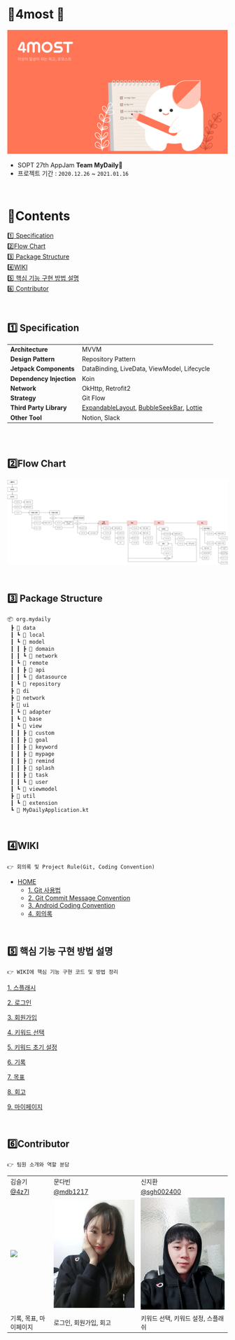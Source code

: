 # ​🧡​4most 🧡

![img](/wiki/app_description.png)


- SOPT 27th AppJam **Team MyDaily**​:seedling:
- 프로젝트 기간 : `2020.12.26` ~ `2021.01.16`


<br>

# :green_book:​Contents

[:one:​ Specification](#one-specification)<br>
[:two:​ Flow Chart](#two-flow-chart)<br>
[:three:​ Package Structure](#three-package-structure)<br>
[:four:​ WIKI](#four-wiki)<br>
[:five:​ 핵심 기능 구현 방법 설명](#five-핵심-기능-구현-방법-설명)<br>
[:six:​ Contributor](#six-contributor)<br>




<br>

## ​:one:​ Specification

<table class="tg">
<tbody>
  <tr>
    <td><b>Architecture</b></td>
    <td>MVVM</td>
  </tr>
<tr>
    <td><b>Design Pattern</b></td>
<td>Repository Pattern</td>
</tr>
<tr>
    <td><b>Jetpack Components</b></td>
<td>DataBinding, LiveData, ViewModel, Lifecycle</td>
</tr>
<tr>
    <td><b>Dependency Injection</b></td>
<td>Koin</td>
</tr>
<tr>
    <td><b>Network</b></td>
<td>OkHttp, Retrofit2</td>
</tr>
<tr>
    <td><b>Strategy</b></td>
<td>Git Flow</td>
</tr>

<tr>
    <td><b>Third Party Library</b></td>
    <td><a href="https://github.com/skydoves/ExpandableLayout">ExpandableLayout</a>,
 <a href="https://github.com/woxingxiao/BubbleSeekBar">BubbleSeekBar</a>,
  <a href="https://github.com/airbnb/lottie-android">Lottie</a></td>

</tr>
<tr>
    <td><b>Other Tool</b></td>
<td>Notion, Slack</td>
</tr>
</tbody>
</table>

<br>

<br>

## :two:​ Flow Chart

![img](/wiki/image/210104_flowchart.png)



<br>

## :three:​ Package Structure

```
📦 org.mydaily
 ┣ 📂 data
 ┃ ┗ 📂 local
 ┃ ┗ 📂 model
 ┃ ┃ ┣ 📂 domain
 ┃ ┃ ┗ 📂 network
 ┃ ┗ 📂 remote
 ┃ ┃ ┣ 📂 api
 ┃ ┃ ┗ 📂 datasource
 ┃ ┗ 📂 repository
 ┣ 📂 di
 ┣ 📂 network
 ┣ 📂 ui
 ┃ ┗ 📂 adapter
 ┃ ┗ 📂 base
 ┃ ┗ 📂 view
 ┃ ┃ ┣ 📂 custom
 ┃ ┃ ┣ 📂 goal
 ┃ ┃ ┣ 📂 keyword
 ┃ ┃ ┣ 📂 mypage
 ┃ ┃ ┣ 📂 remind
 ┃ ┃ ┣ 📂 splash
 ┃ ┃ ┣ 📂 task
 ┃ ┃ ┗ 📂 user
 ┃ ┗ 📂 viewmodel
 ┣ 📂 util
 ┃ ┗ 📂 extension
 ┗ 📜 MyDailyApplication.kt
```



<br>

## :four:​ WIKI

```
👉 회의록 및 Project Rule(Git, Coding Convention)
```
- [HOME](https://github.com/TeamMyDaily/4most-Android/wiki)
  - [1. Git 사용법](https://github.com/TeamMyDaily/4most-Android/wiki/1.-Git-%EC%82%AC%EC%9A%A9%EB%B2%95)
  - [2. Git Commit Message Convention](https://github.com/TeamMyDaily/4most-Android/wiki/2.-Git-Commit-Message-Convention)
  - [3. Android Coding Convention](https://github.com/TeamMyDaily/4most-Android/wiki/3.-Android-Coding-Convention)
  - [4. 회의록](https://github.com/TeamMyDaily/4most-Android/wiki/4.-%ED%9A%8C%EC%9D%98%EB%A1%9D)




<br>

## :five:​ 핵심 기능 구현 방법 설명

```
👉 WIKI에 핵심 기능 구현 코드 및 방법 정리
```

[1. 스플래시](https://github.com/TeamMyDaily/4most-Android/wiki/5.1.-%EC%8A%A4%ED%94%8C%EB%9E%98%EC%8B%9C)

[2. 로그인](https://github.com/TeamMyDaily/4most-Android/wiki/5.2.-%EB%A1%9C%EA%B7%B8%EC%9D%B8)

[3. 회원가입](https://github.com/TeamMyDaily/4most-Android/wiki/5.3.-%ED%9A%8C%EC%9B%90%EA%B0%80%EC%9E%85)

[4. 키워드 선택](https://github.com/TeamMyDaily/4most-Android/wiki/5.4.-%ED%82%A4%EC%9B%8C%EB%93%9C-%EC%84%A0%ED%83%9D)

[5. 키워드 초기 설정](https://github.com/TeamMyDaily/4most-Android/wiki/5.5.-%ED%82%A4%EC%9B%8C%EB%93%9C-%EC%B4%88%EA%B8%B0-%EC%84%A4%EC%A0%95)

[6. 기록](https://github.com/TeamMyDaily/4most-Android/wiki/5.6.-%EA%B8%B0%EB%A1%9D)

[7. 목표](https://github.com/TeamMyDaily/4most-Android/wiki/5.7.-%EB%AA%A9%ED%91%9C)

[8. 회고](https://github.com/TeamMyDaily/4most-Android/wiki/5.8.-%ED%9A%8C%EA%B3%A0)

[9. 마이페이지](https://github.com/TeamMyDaily/4most-Android/wiki/5.9.-%EB%A7%88%EC%9D%B4%ED%8E%98%EC%9D%B4%EC%A7%80)




<br>

## :six:​ Contributor

```
👉 팀원 소개와 역할 분담
```

<table class="tg">
<tbody>
    <tr>
        <td>김슬기</td>
        <td>문다빈</td>
        <td>신지환</td>
    </tr>
    <tr>
        <td><a href="https://github.com/4z7l">@4z7l</a></td>
        <td><a href="https://github.com/mdb1217">@mdb1217</a></td>
        <td><a href="https://github.com/sgh002400">@sgh002400</a></td>
    </tr>
    <tr>
        <td><img src="/wiki/contributor/4z7l.png" width="300px"/></td>
        <td><img src="/wiki/contributor/mdb1217.jpeg"  width="300px"/></td>
        <td><img src="/wiki/contributor/sgh002400.png"  width="300px"/></td>
    </tr>
    <tr>
        <td>기록, 목표, 마이페이지</td>
        <td>로그인, 회원가입, 회고</td>
        <td>키워드 선택, 키워드 설정, 스플래쉬</td>
    </tr>
</tbody>
</table>

